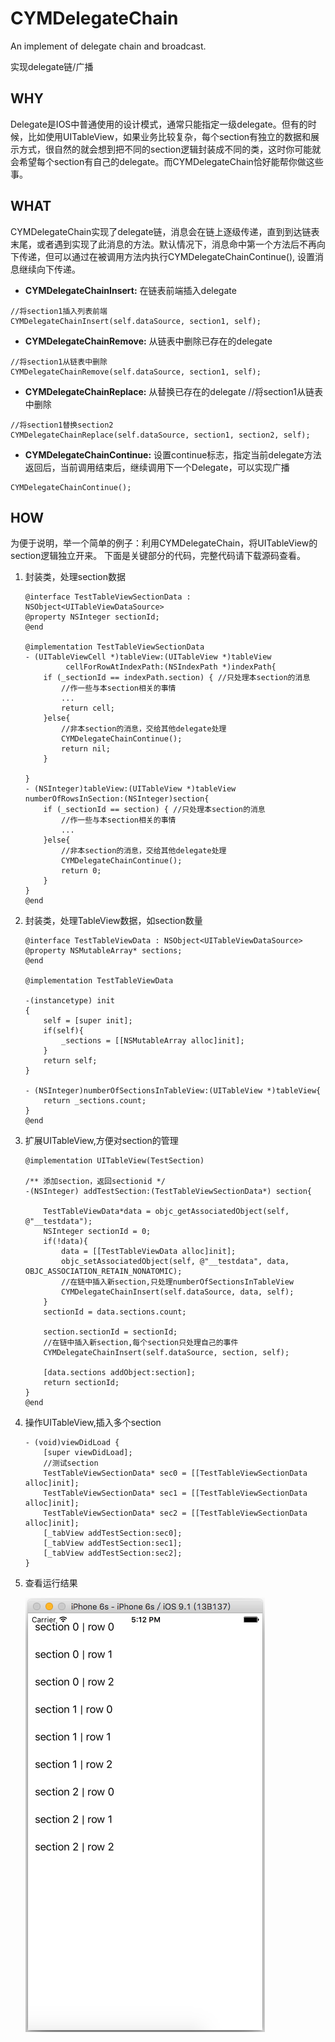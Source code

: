 # CYMDelegateChain
An implement of delegate chain and broadcast. 

实现delegate链/广播

## WHY

Delegate是IOS中普通使用的设计模式，通常只能指定一级delegate。但有的时候，比如使用UITableView，如果业务比较复杂，每个section有独立的数据和展示方式，很自然的就会想到把不同的section逻辑封装成不同的类，这时你可能就会希望每个section有自己的delegate。而CYMDelegateChain恰好能帮你做这些事。

## WHAT

CYMDelegateChain实现了delegate链，消息会在链上逐级传递，直到到达链表末尾，或者遇到实现了此消息的方法。默认情况下，消息命中第一个方法后不再向下传递，但可以通过在被调用方法内执行CYMDelegateChainContinue(), 设置消息继续向下传递。

* **CYMDelegateChainInsert:** 在链表前端插入delegate
```OBJC
//将section1插入列表前端
CYMDelegateChainInsert(self.dataSource, section1, self);
```
* **CYMDelegateChainRemove:** 从链表中删除已存在的delegate
```OBJC
//将section1从链表中删除
CYMDelegateChainRemove(self.dataSource, section1, self);
```
* **CYMDelegateChainReplace:** 从替换已存在的delegate
//将section1从链表中删除
```OBJC
//将section1替换section2
CYMDelegateChainReplace(self.dataSource, section1, section2, self);
```
* **CYMDelegateChainContinue:** 设置continue标志，指定当前delegate方法返回后，当前调用结束后，继续调用下一个Delegate，可以实现广播
```OBJC
CYMDelegateChainContinue();
```

## HOW

为便于说明，举一个简单的例子：利用CYMDelegateChain，将UITableView的section逻辑独立开来。
下面是关键部分的代码，完整代码请下载源码查看。

1. 封装类，处理section数据
    ```OBJC
    @interface TestTableViewSectionData : NSObject<UITableViewDataSource>
    @property NSInteger sectionId;
    @end
    
    @implementation TestTableViewSectionData
    - (UITableViewCell *)tableView:(UITableView *)tableView 
             cellForRowAtIndexPath:(NSIndexPath *)indexPath{
        if (_sectionId == indexPath.section) { //只处理本section的消息
            //作一些与本section相关的事情
            ...
            return cell;
        }else{
            //非本section的消息，交给其他delegate处理
            CYMDelegateChainContinue();
            return nil;
        }
    
    }
    - (NSInteger)tableView:(UITableView *)tableView numberOfRowsInSection:(NSInteger)section{
        if (_sectionId == section) { //只处理本section的消息
            //作一些与本section相关的事情
            ...
        }else{
            //非本section的消息，交给其他delegate处理
            CYMDelegateChainContinue();
            return 0;
        }
    }
    @end
    ```

2. 封装类，处理TableView数据，如section数量
    ```OBJC
    @interface TestTableViewData : NSObject<UITableViewDataSource>
    @property NSMutableArray* sections;
    @end
    
    @implementation TestTableViewData
    
    -(instancetype) init
    {
        self = [super init];
        if(self){
            _sections = [[NSMutableArray alloc]init];
        }
        return self;
    }
    
    - (NSInteger)numberOfSectionsInTableView:(UITableView *)tableView{
        return _sections.count;
    }
    @end
    
    ```
    
3. 扩展UITableView,方便对section的管理
    ```OBJC
    @implementation UITableView(TestSection)
    
    /** 添加section，返回sectionid */
    -(NSInteger) addTestSection:(TestTableViewSectionData*) section{
        
        TestTableViewData*data = objc_getAssociatedObject(self, @"__testdata");
        NSInteger sectionId = 0;
        if(!data){
            data = [[TestTableViewData alloc]init];
            objc_setAssociatedObject(self, @"__testdata", data, OBJC_ASSOCIATION_RETAIN_NONATOMIC);
            //在链中插入新section,只处理numberOfSectionsInTableView
            CYMDelegateChainInsert(self.dataSource, data, self);
        }
        sectionId = data.sections.count;
        
        section.sectionId = sectionId;
        //在链中插入新section,每个section只处理自己的事件
        CYMDelegateChainInsert(self.dataSource, section, self);
        
        [data.sections addObject:section];
        return sectionId;
    }
    @end
    ```

4. 操作UITableView,插入多个section
    ```OBJC
    - (void)viewDidLoad {
        [super viewDidLoad];
        //测试section
        TestTableViewSectionData* sec0 = [[TestTableViewSectionData alloc]init];
        TestTableViewSectionData* sec1 = [[TestTableViewSectionData alloc]init];
        TestTableViewSectionData* sec2 = [[TestTableViewSectionData alloc]init];
        [_tabView addTestSection:sec0];
        [_tabView addTestSection:sec1];
        [_tabView addTestSection:sec2];
    }
    ```
5. 查看运行结果

    ![](https://github.com/caoym/CYMDelegateChain/blob/master/doc/demo.png)

